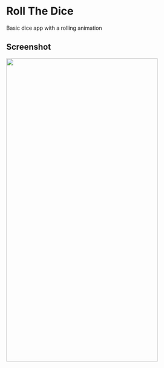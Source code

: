 # Roll The Dice


Basic dice app with a rolling animation

## Screenshot

<img src="https://user-images.githubusercontent.com/58399384/185753601-33439a7d-3334-484f-bc0a-4d43527b7ee8.gif" width="400" height="800" />  


